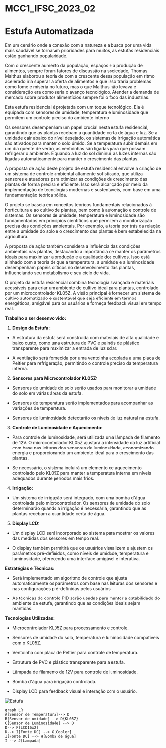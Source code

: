 # MCC1_IFSC_2023_02

# Estufa Automatizada

  

Em um cenário onde a conexão com a natureza e a busca por uma vida mais saudável se tornaram prioridades para muitos, as estufas residenciais estão ganhando popularidade.

  

Com o crescente aumento da população, espaços e a produção de alimentos, sempre foram fatores de discussão na sociedade, Thomas Malthus elaborou a teoria de com a crescente dessa população em ritmo acelerado iria superar a oferta de alimentos e que isso traria problemas como fome e miséria no futuro, mas o que Malthus não levava e consideração era como seria o avanço tecnológico. Atender a demanda de mercado sobre produtos alimentícios sempre foi o foco das industrias.

  

Esta estufa residencial é projetada com um toque tecnológico. Ela é equipada com sensores de umidade, temperatura e luminosidade que permitem um controle preciso do ambiente interno

  

Os sensores desempenham um papel crucial nesta estufa residencial, garantindo que as plantas recebam a quantidade certa de água e luz. Se a umidade cair abaixo do nível desejado, os sistemas de irrigação automática são ativados para manter o solo úmido. Se a temperatura subir demais em um dia quente de verão, as ventoinhas são ligadas para que possam refrigerar o ambiente. E quando a luz do sol diminui, as luzes internas são ligadas automaticamente para manter o crescimento das plantas.

  

A proposta de ação deste projeto de estufa residencial envolve a criação de um sistema de controle ambiental altamente sofisticado, que utiliza sensores e atuadores para otimizar as condições de crescimento das plantas de forma precisa e eficiente. Isso será alcançado por meio da implementação de tecnologias modernas e sustentáveis, com base em uma fundamentação teórica sólida.

  

O projeto se baseia em conceitos teóricos fundamentais relacionados à horticultura e ao cultivo de plantas, bem como à automação e controle de sistemas. Os sensores de umidade, temperatura e luminosidade são fundamentados em princípios científicos que permitem a monitorização precisa das condições ambientais. Por exemplo, a teoria por trás da relação entre a umidade do solo e o crescimento das plantas é bem estabelecida na agricultura.

  

A proposta de ação também considera a influência das condições ambientais nas plantas, destacando a importância de manter os parâmetros ideais para maximizar a produção e a qualidade dos cultivos. Isso está alinhado com a teoria de que a temperatura, a umidade e a luminosidade desempenham papéis críticos no desenvolvimento das plantas, influenciando seu metabolismo e seu ciclo de vida.

  

O projeto da estufa residencial combina tecnologia avançada e materiais acessíveis para criar um ambiente de cultivo ideal para plantas, controlado por um microcontrolador KL05Z. A visão principal é fornecer um sistema de cultivo automatizado e sustentável que seja eficiente em termos energéticos, amigável para os usuários e forneça feedback visual em tempo real.

  

**Trabalho a ser desenvolvido:**

  

1.  **Design da Estufa:**

- A estrutura da estufa será construída com materiais de alta qualidade e baixo custo, como uma estrutura de PVC e painéis de plástico transparente para maximizar a entrada de luz solar.

- A ventilação será fornecida por uma ventoinha acoplada a uma placa de Peltier para refrigeração, permitindo o controle preciso da temperatura interna.

2.  **Sensores para Microcontrolador KL05Z:**

- Sensores de umidade do solo serão usados para monitorar a umidade do solo em várias áreas da estufa.

- Sensores de temperatura serão implementados para acompanhar as variações de temperatura.

- Sensores de luminosidade detectarão os níveis de luz natural na estufa.

3.  **Controle de Luminosidade e Aquecimento:**

- Para controle de luminosidade, será utilizada uma lâmpada de filamento de 12V. O microcontrolador KL05Z ajustará a intensidade da luz artificial com base nas leituras dos sensores de luminosidade, economizando energia e proporcionando um ambiente ideal para o crescimento das plantas.

- Se necessário, o sistema incluirá um elemento de aquecimento controlado pelo KL05Z para manter a temperatura interna em níveis adequados durante períodos mais frios.

4.  **Irrigação:**

- Um sistema de irrigação será integrado, com uma bomba d'água controlada pelo microcontrolador. Os sensores de umidade do solo determinarão quando a irrigação é necessária, garantindo que as plantas recebam a quantidade certa de água.

5.  **Display LCD:**

- Um display LCD será incorporado ao sistema para mostrar os valores das medidas dos sensores em tempo real.

- O display também permitirá que os usuários visualizem e ajustem os parâmetros pré-definidos, como níveis de umidade, temperatura e luminosidade, oferecendo uma interface amigável e interativa.


**Estratégias e Técnicas:**

  

- Será implementado um algoritmo de controle que ajusta automaticamente os parâmetros com base nas leituras dos sensores e nas configurações pré-definidas pelos usuários.

- As técnicas de controle PID serão usadas para manter a estabilidade do ambiente da estufa, garantindo que as condições ideais sejam mantidas.

  

**Tecnologias Utilizadas:**

  

- Microcontrolador KL05Z para processamento e controle.

- Sensores de umidade do solo, temperatura e luminosidade compatíveis com o KL05Z.

- Ventoinha com placa de Peltier para controle de temperatura.

- Estrutura de PVC e plástico transparente para a estufa.

- Lâmpada de filamento de 12V para controle de luminosidade.

- Bomba d'água para irrigação controlada.

- Display LCD para feedback visual e interação com o usuário.

![Estufa](https://github.com/JuniorAlexandreV/imagens/assets/142120154/e0fbcb16-fddb-40d8-b0bc-094522989549)

```mermaid
graph LR
A[Sensor de Temperatura]--> D
B[Sensor de umidade] --> D{KL05Z}
C[Sensor de Luminosidade] --> D
D--> F[LCD16x2]
D--> I[Fonte DC] --> G[Cooler]
I[Fonte DC] --> H[Bomba de água]
I --> J[Lampada]
```
                    

